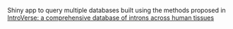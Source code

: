 Shiny app to query multiple databases built using the methods proposed in [IntroVerse: a comprehensive database of introns across human tissues](https://academic.oup.com/nar/advance-article/doi/10.1093/nar/gkac1056/6833238)
